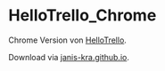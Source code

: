 # HelloTrello_Chrome
Chrome Version von [HelloTrello](https://github.com/janis-kra/HelloTrello).

Download via [janis-kra.github.io](http://janis-kra.github.io/HelloTrello_Chrome.crx).
